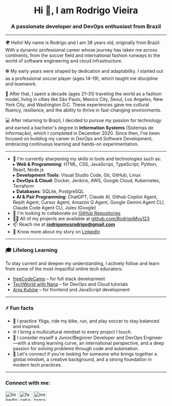 <h1 align="center">Hi 👋, I am Rodrigo Vieira</h1>
<h3 align="center">A passionate developer and DevOps enthusiast from Brazil</h3>

---

🌍 Hello! My name is Rodrigo and I am 38 years old, originally from Brazil. With a dynamic professional career whose journey has taken me across continents, from the soccer field and international fashion runways to the world of software engineering and cloud infrastructure.

⚽ My early years were shaped by dedication and adaptability. I started out as a professional soccer player (ages 14–19), which taught me discipline and teamwork.

👔 After that, I spent a decade (ages 21–31) traveling the world as a fashion model, living in cities like São Paulo, Mexico City, Seoul, Los Angeles, New York City, and Washington D.C. These experiences gave me cultural fluency, resilience, and the ability to thrive in fast-changing environments.

💻 After returning to Brazil, I decided to pursue my passion for technology and earned a bachelor's degree in **Information Systems** (Sistemas de Informação), which I completed in December 2020. Since then, I've been focused on building my career in DevOps and Software Development, embracing continuous learning and hands-on experimentation.

---

- 🌱 I'm currently sharpening my skills in tools and technologies such as:  
  ▸ **Web & Programming**: HTML, CSS, JavaScript, TypeScript, Python, React, Node.js  
  ▸ **Development Tools**: Visual Studio Code, Git, GitHub, Linux  
  ▸ **DevOps & Cloud**: Docker, Jenkins, AWS, Google Cloud, Kubernetes, Terraform  
  ▸ **Databases**: SQLite, PostgreSQL  
  ▸ **AI & Pair Programming**: ChatGPT, Claude AI, Github Copilot Agent, Replit Agent, Cursor Agent, Amazon Q Agent, Google Gemini Agent CLI, Claude Code Agent CLI, Jules (Google)  
- 🤗 I'm looking to collaborate on [GitHub Repositories](https://github.com/trending)  
- 👨‍💻 All of my projects are available at [github.com/RodrigoMvs123](https://github.com/RodrigoMvs123)  
- 📫 Reach me at **rodrigomvsrodrigo@gmail.com**  
- 📄 Know more about my story on [LinkedIn](https://www.linkedin.com/in/rodrigo-m-v-soares-3124b818a/)  

---

<h3 align="left">🎓 Lifelong Learning</h3>

To stay current and deepen my understanding, I actively follow and learn from some of the most impactful online tech educators:

- [freeCodeCamp](https://www.freecodecamp.org/) – for full stack development
- [TechWorld with Nana](https://www.youtube.com/@TechWorld-with-Nana) – for DevOps and Cloud tutorials
- [Ania Kubów](https://www.youtube.com/@AniaKubow) – for frontend and JavaScript development

---

<h3 align="left">⚡ Fun facts</h3>

- 🧘 I practice Yôga, ride my bike, run, and play soccer to stay balanced and inspired.
- 🌐 I bring a multicultural mindset to every project I touch.
- 🔧 I consider myself a Junior/Beginner Developer and DevOps Engineer—with a strong learning curve, an international perspective, and a deep passion for solving problems through code and automation.
- 🤝 Let's connect if you're looking for someone who brings together a global mindset, a creative background, and a strong foundation in modern tech practices.

---

<h3 align="left">Connect with me:</h3>
<p align="left">
<a href="https://www.linkedin.com/in/rodrigo-m-v-soares-3124b818a/" target="blank"><img align="center" src="https://raw.githubusercontent.com/rahuldkjain/github-profile-readme-generator/master/src/images/icons/Social/linked-in-alt.svg" alt="linkedin" height="30" width="40" /></a>
<a href="https://www.facebook.com/vieirarodrigo/" target="blank"><img align="center" src="https://raw.githubusercontent.com/rahuldkjain/github-profile-readme-generator/master/src/images/icons/Social/facebook.svg" alt="facebook" height="30" width="40" /></a>
<a href="https://www.instagram.com/rodrigovieira.1/" target="blank"><img align="center" src="https://raw.githubusercontent.com/rahuldkjain/github-profile-readme-generator/master/src/images/icons/Social/instagram.svg" alt="instagram" height="30" width="40" /></a>
</p>
